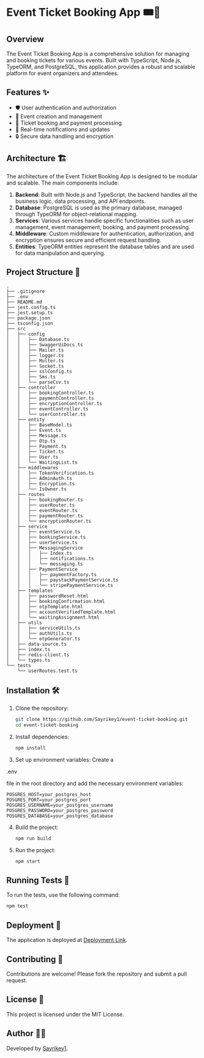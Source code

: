 # Event Ticket Booking App 🎟️🎉

## Overview

The Event Ticket Booking App is a comprehensive solution for managing and booking tickets for various events. Built with TypeScript, Node.js, TypeORM, and PostgreSQL, this application provides a robust and scalable platform for event organizers and attendees.

## Features ✨

- 🛡️ User authentication and authorization
- 📅 Event creation and management
- 🎫 Ticket booking and payment processing
- 🔔 Real-time notifications and updates
- 🔒 Secure data handling and encryption

## Architecture 🏗️

The architecture of the Event Ticket Booking App is designed to be modular and scalable. The main components include:

1. **Backend**: Built with Node.js and TypeScript, the backend handles all the business logic, data processing, and API endpoints.
2. **Database**: PostgreSQL is used as the primary database, managed through TypeORM for object-relational mapping.
3. **Services**: Various services handle specific functionalities such as user management, event management, booking, and payment processing.
4. **Middleware**: Custom middleware for authentication, authorization, and encryption ensures secure and efficient request handling.
5. **Entities**: TypeORM entities represent the database tables and are used for data manipulation and querying.

## Project Structure 📂

```plaintext
.
├── .gitignore
├── .env
├── README.md
├── jest.config.ts
├── jest.setup.ts
├── package.json
├── tsconfig.json
├── src
│   ├── config
│   │   ├── Database.ts
│   │   ├── SwaggerUiDocs.ts
│   │   ├── Mailer.ts
│   │   ├── logger.ts
│   │   ├── Multer.ts
│   │   ├── Socket.ts
│   │   ├── sslConfig.ts
│   │   ├── Sms.ts
│   │   └── parseCsv.ts
│   ├── controller
│   │   ├── bookingController.ts
│   │   ├── paymentController.ts
│   │   ├── encryptionController.ts
│   │   ├── eventController.ts
│   │   └── userController.ts
│   ├── entity
│   │   ├── BaseModel.ts
│   │   ├── Event.ts
│   │   ├── Message.ts
│   │   ├── Otp.ts
│   │   ├── Payment.ts
│   │   ├── Ticket.ts
│   │   ├── User.ts
│   │   └── WaitingList.ts
│   ├── middlewares
│   │   ├── TokenVerification.ts
│   │   ├── AdminAuth.ts
│   │   ├── Encryption.ts
│   │   └── IsOwner.ts
│   ├── routes
│   │   ├── bookingRouter.ts
│   │   ├── userRouter.ts
│   │   ├── eventRouter.ts
│   │   ├── paymentRouter.ts
│   │   └── encryptionRouter.ts
│   ├── service
│   │   ├── eventService.ts
│   │   ├── bookingService.ts
│   │   ├── userService.ts
│   │   ├── MessagingService
│   │   │   ├── Index.ts
│   │   │   ├── notifications.ts
│   │   │   └── messaging.ts
│   │   ├── PaymentService
│   │   │   ├── paymentFactory.ts
│   │   │   ├── paystackPaymentService.ts
│   │   │   └── stripePaymentService.ts
│   ├── templates
│   │   ├── passwordReset.html
│   │   ├── bookingConfirmation.html
│   │   ├── otpTemplate.html
│   │   ├── accountVerifiedTemplate.html
│   │   └── waitingAssignment.html
│   ├── utils
│   │   ├── serviceUtils.ts
│   │   ├── authUtils.ts
│   │   └── otpGenerator.ts
│   ├── data-source.ts
│   ├── index.ts
│   ├── redis-client.ts
│   └── types.ts
└── tests
    └── userRoutes.test.ts
```

## Installation 🛠️

1. Clone the repository:
   ```bash
   git clone https://github.com/Sayrikey1/event-ticket-booking.git
   cd event-ticket-booking
   ```

2. Install dependencies:
   ```bash
   npm install
   ```

3. Set up environment variables:
   Create a 

.env

 file in the root directory and add the necessary environment variables:
   ```plaintext
   POSGRES_HOST=your_postgres_host
   POSGRES_PORT=your_postgres_port
   POSGRES_USERNAME=your_postgres_username
   POSGRES_PASSWORD=your_postgres_password
   POSGRES_DATABASE=your_postgres_database
   ```

4. Build the project:
   ```bash
   npm run build
   ```

5. Run the project:
   ```bash
   npm start
   ```

## Running Tests 🧪

To run the tests, use the following command:
```bash
npm test
```

## Deployment 🚀

The application is deployed at [Deployment Link](http://your-deployment-link.com).

## Contributing 🤝

Contributions are welcome! Please fork the repository and submit a pull request.

## License 📄

This project is licensed under the MIT License.

## Author 👨‍💻

Developed by [Sayrikey1](https://github.com/Sayrikey1).